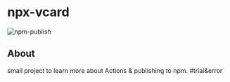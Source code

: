 # npx-vcard

![npm-publish](https://github.com/runmaxde/npx-vcard/workflows/npm-publish/badge.svg)

## About

small project to learn more about Actions & publishing to npm. #trial&error 


